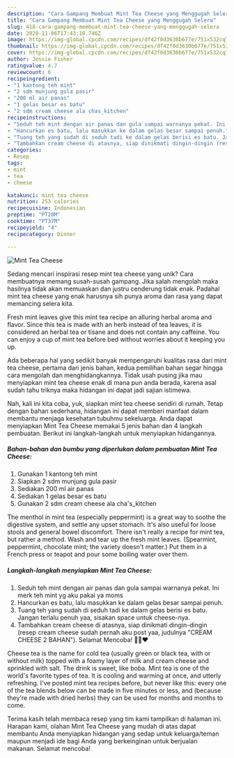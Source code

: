 ```yaml
---
description: "Cara Gampang Membuat Mint Tea Cheese yang Menggugah Selera"
title: "Cara Gampang Membuat Mint Tea Cheese yang Menggugah Selera"
slug: 418-cara-gampang-membuat-mint-tea-cheese-yang-menggugah-selera
date: 2020-11-06T17:43:10.746Z
image: https://img-global.cpcdn.com/recipes/df42f0d3630b677e/751x532cq70/mint-tea-cheese-foto-resep-utama.jpg
thumbnail: https://img-global.cpcdn.com/recipes/df42f0d3630b677e/751x532cq70/mint-tea-cheese-foto-resep-utama.jpg
cover: https://img-global.cpcdn.com/recipes/df42f0d3630b677e/751x532cq70/mint-tea-cheese-foto-resep-utama.jpg
author: Jessie Fisher
ratingvalue: 4.7
reviewcount: 6
recipeingredient:
- "1 kantong teh mint"
- "2 sdm munjung gula pasir"
- "200 ml air panas"
- "1 gelas besar es batu"
- "2 sdm cream cheese ala chas_kitchen"
recipeinstructions:
- "Seduh teh mint dengan air panas dan gula sampai warnanya pekat. Ini merk teh mint yg aku pakai ya moms"
- "Hancurkan es batu, lalu masukkan ke dalam gelas besar sampai penuh."
- "Tuang teh yang sudah di seduh tadi ke dalam gelas berisi es batu. Jangan terlalu penuh yaa, sisakan space untuk cheese-nya."
- "Tambahkan cream cheese di atasnya, siap dinikmati dingin-dingin (resep cream cheese sudah pernah aku post yaa, judulnya &#34;CREAM CHEESE 2 BAHAN&#34;). Selamat Mencoba! 🖐🏻❤"
categories:
- Resep
tags:
- mint
- tea
- cheese

katakunci: mint tea cheese 
nutrition: 253 calories
recipecuisine: Indonesian
preptime: "PT28M"
cooktime: "PT37M"
recipeyield: "4"
recipecategory: Dinner

---
```



![Mint Tea Cheese](https://img-global.cpcdn.com/recipes/df42f0d3630b677e/751x532cq70/mint-tea-cheese-foto-resep-utama.jpg)

Sedang mencari inspirasi resep mint tea cheese yang unik? Cara membuatnya memang susah-susah gampang. Jika salah mengolah maka hasilnya tidak akan memuaskan dan justru cenderung tidak enak. Padahal mint tea cheese yang enak harusnya sih punya aroma dan rasa yang dapat memancing selera kita.

Fresh mint leaves give this mint tea recipe an alluring herbal aroma and flavor. Since this tea is made with an herb instead of tea leaves, it is considered an herbal tea or tisane and does not contain any caffeine. You can enjoy a cup of mint tea before bed without worries about it keeping you up.

Ada beberapa hal yang sedikit banyak mempengaruhi kualitas rasa dari mint tea cheese, pertama dari jenis bahan, kedua pemilihan bahan segar hingga cara mengolah dan menghidangkannya. Tidak usah pusing jika mau menyiapkan mint tea cheese enak di mana pun anda berada, karena asal sudah tahu triknya maka hidangan ini dapat jadi sajian istimewa.


Nah, kali ini kita coba, yuk, siapkan mint tea cheese sendiri di rumah. Tetap dengan bahan sederhana, hidangan ini dapat memberi manfaat dalam membantu menjaga kesehatan tubuhmu sekeluarga. Anda dapat menyiapkan Mint Tea Cheese memakai 5 jenis bahan dan 4 langkah pembuatan. Berikut ini langkah-langkah untuk menyiapkan hidangannya.

<!--inarticleads1-->

##### Bahan-bahan dan bumbu yang diperlukan dalam pembuatan Mint Tea Cheese:

1. Gunakan 1 kantong teh mint
1. Siapkan 2 sdm munjung gula pasir
1. Sediakan 200 ml air panas
1. Sediakan 1 gelas besar es batu
1. Gunakan 2 sdm cream cheese ala cha&#39;s_kitchen


The menthol in mint tea (especially peppermint) is a great way to soothe the digestive system, and settle any upset stomach. It&#39;s also useful for loose stools and general bowel discomfort. There isn&#39;t really a recipe for mint tea, but rather a method. Wash and tear up the fresh mint leaves. (Spearmint, peppermint, chocolate mint; the variety doesn&#39;t matter.) Put them in a French press or teapot and pour some boiling water over them. 

<!--inarticleads2-->

##### Langkah-langkah menyiapkan Mint Tea Cheese:

1. Seduh teh mint dengan air panas dan gula sampai warnanya pekat. Ini merk teh mint yg aku pakai ya moms
1. Hancurkan es batu, lalu masukkan ke dalam gelas besar sampai penuh.
1. Tuang teh yang sudah di seduh tadi ke dalam gelas berisi es batu. Jangan terlalu penuh yaa, sisakan space untuk cheese-nya.
1. Tambahkan cream cheese di atasnya, siap dinikmati dingin-dingin (resep cream cheese sudah pernah aku post yaa, judulnya &#34;CREAM CHEESE 2 BAHAN&#34;). Selamat Mencoba! 🖐🏻❤


Cheese tea is the name for cold tea (usually green or black tea, with or without milk) topped with a foamy layer of milk and cream cheese and sprinkled with salt. The drink is sweet, like boba. Mint tea is one of the world&#39;s favorite types of tea. It is cooling and warming at once, and utterly refreshing. I&#39;ve posted mint tea recipes before, but never like this: every one of the tea blends below can be made in five minutes or less, and (because they&#39;re made with dried herbs) they can be used for months and months to come. 

Terima kasih telah membaca resep yang tim kami tampilkan di halaman ini. Harapan kami, olahan Mint Tea Cheese yang mudah di atas dapat membantu Anda menyiapkan hidangan yang sedap untuk keluarga/teman maupun menjadi ide bagi Anda yang berkeinginan untuk berjualan makanan. Selamat mencoba!
